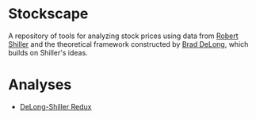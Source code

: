 # Stockscape

A repository of tools for analyzing stock prices using data from [Robert Shiller](http://www.econ.yale.edu/~shiller/data/ie_data.xls) and the theoretical framework constructed by [Brad DeLong](http://delong.typepad.com/sdj/2014/08/under-what-circumstances-should-you-worry-that-the-stock-market-is-too-high-the-honest-broker-for-the-week-of-august-16.html), which builds on Shiller's ideas.

# Analyses

* [DeLong-Shiller Redux](analysis/jupyter/DeLong-Shiller-Redux.ipynb)